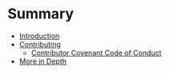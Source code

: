 # Summary

* [Introduction](README.md)
* [Contributing](contributing.md)
   * [Contributor Covenant Code of Conduct](code-of-conduct.md)
* [More in Depth](more_in_depth/README.md)

